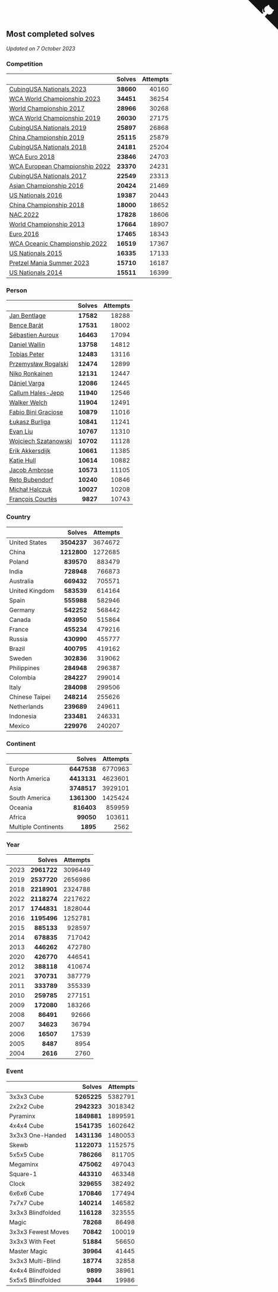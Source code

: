 ## Most completed solves

*Updated on  7 October 2023*


### Competition

|  | Solves | Attempts |
| :--- | ---: | ---: |
| [CubingUSA Nationals 2023](https://www.worldcubeassociation.org/competitions/CubingUSANationals2023) | **38660** | 40160 |
| [WCA World Championship 2023](https://www.worldcubeassociation.org/competitions/WC2023) | **34451** | 36254 |
| [World Championship 2017](https://www.worldcubeassociation.org/competitions/WC2017) | **28966** | 30268 |
| [WCA World Championship 2019](https://www.worldcubeassociation.org/competitions/WC2019) | **26030** | 27175 |
| [CubingUSA Nationals 2019](https://www.worldcubeassociation.org/competitions/CubingUSANationals2019) | **25897** | 26868 |
| [China Championship 2019](https://www.worldcubeassociation.org/competitions/ChinaChampionship2019) | **25115** | 25879 |
| [CubingUSA Nationals 2018](https://www.worldcubeassociation.org/competitions/CubingUSANationals2018) | **24181** | 25204 |
| [WCA Euro 2018](https://www.worldcubeassociation.org/competitions/Euro2018) | **23846** | 24703 |
| [WCA European Championship 2022](https://www.worldcubeassociation.org/competitions/Euro2022) | **23370** | 24231 |
| [CubingUSA Nationals 2017](https://www.worldcubeassociation.org/competitions/CubingUSANationals2017) | **22549** | 23313 |
| [Asian Championship 2016](https://www.worldcubeassociation.org/competitions/AsianChampionship2016) | **20424** | 21469 |
| [US Nationals 2016](https://www.worldcubeassociation.org/competitions/USNationals2016) | **19387** | 20443 |
| [China Championship 2018](https://www.worldcubeassociation.org/competitions/ChinaChampionship2018) | **18000** | 18652 |
| [NAC 2022](https://www.worldcubeassociation.org/competitions/NAC2022) | **17828** | 18606 |
| [World Championship 2013](https://www.worldcubeassociation.org/competitions/WC2013) | **17664** | 18907 |
| [Euro 2016](https://www.worldcubeassociation.org/competitions/Euro2016) | **17465** | 18343 |
| [WCA Oceanic Championship 2022](https://www.worldcubeassociation.org/competitions/OC2022) | **16519** | 17367 |
| [US Nationals 2015](https://www.worldcubeassociation.org/competitions/USNationals2015) | **16335** | 17133 |
| [Pretzel Mania Summer 2023](https://www.worldcubeassociation.org/competitions/PretzelManiaSummer2023) | **15710** | 16187 |
| [US Nationals 2014](https://www.worldcubeassociation.org/competitions/USNationals2014) | **15511** | 16399 |

### Person

|  | Solves | Attempts |
| :--- | ---: | ---: |
| [Jan Bentlage](https://www.worldcubeassociation.org/persons/2010BENT01) | **17582** | 18288 |
| [Bence Barát](https://www.worldcubeassociation.org/persons/2008BARA01) | **17531** | 18002 |
| [Sébastien Auroux](https://www.worldcubeassociation.org/persons/2008AURO01) | **16463** | 17094 |
| [Daniel Wallin](https://www.worldcubeassociation.org/persons/2013WALL03) | **13758** | 14812 |
| [Tobias Peter](https://www.worldcubeassociation.org/persons/2014PETE03) | **12483** | 13116 |
| [Przemysław Rogalski](https://www.worldcubeassociation.org/persons/2013ROGA02) | **12474** | 12899 |
| [Niko Ronkainen](https://www.worldcubeassociation.org/persons/2010RONK01) | **12131** | 12447 |
| [Dániel Varga](https://www.worldcubeassociation.org/persons/2008VARG01) | **12086** | 12445 |
| [Callum Hales-Jepp](https://www.worldcubeassociation.org/persons/2012HALE01) | **11940** | 12546 |
| [Walker Welch](https://www.worldcubeassociation.org/persons/2011WELC01) | **11904** | 12491 |
| [Fabio Bini Graciose](https://www.worldcubeassociation.org/persons/2010GRAC02) | **10879** | 11016 |
| [Łukasz Burliga](https://www.worldcubeassociation.org/persons/2013BURL01) | **10841** | 11241 |
| [Evan Liu](https://www.worldcubeassociation.org/persons/2009LIUE01) | **10767** | 11310 |
| [Wojciech Szatanowski](https://www.worldcubeassociation.org/persons/2011SZAT01) | **10702** | 11128 |
| [Erik Akkersdijk](https://www.worldcubeassociation.org/persons/2005AKKE01) | **10661** | 11385 |
| [Katie Hull](https://www.worldcubeassociation.org/persons/2010HULL01) | **10614** | 10882 |
| [Jacob Ambrose](https://www.worldcubeassociation.org/persons/2010AMBR01) | **10573** | 11105 |
| [Reto Bubendorf](https://www.worldcubeassociation.org/persons/2012BUBE01) | **10240** | 10846 |
| [Michał Halczuk](https://www.worldcubeassociation.org/persons/2006HALC01) | **10027** | 10208 |
| [François Courtès](https://www.worldcubeassociation.org/persons/2008COUR01) | **9827** | 10743 |

### Country

|  | Solves | Attempts |
| :--- | ---: | ---: |
| United States | **3504237** | 3674672 |
| China | **1212800** | 1272685 |
| Poland | **839570** | 883479 |
| India | **728948** | 766873 |
| Australia | **669432** | 705571 |
| United Kingdom | **583539** | 614164 |
| Spain | **555988** | 582946 |
| Germany | **542252** | 568442 |
| Canada | **493950** | 515864 |
| France | **455234** | 479216 |
| Russia | **430990** | 455777 |
| Brazil | **400795** | 419162 |
| Sweden | **302836** | 319062 |
| Philippines | **284948** | 296387 |
| Colombia | **284227** | 299014 |
| Italy | **284098** | 299506 |
| Chinese Taipei | **248214** | 255626 |
| Netherlands | **239689** | 249611 |
| Indonesia | **233481** | 246331 |
| Mexico | **229976** | 240207 |

### Continent

|  | Solves | Attempts |
| :--- | ---: | ---: |
| Europe | **6447538** | 6770963 |
| North America | **4413131** | 4623601 |
| Asia | **3748517** | 3929101 |
| South America | **1361300** | 1425424 |
| Oceania | **816403** | 859959 |
| Africa | **99050** | 103611 |
| Multiple Continents | **1895** | 2562 |

### Year

|  | Solves | Attempts |
| :--- | ---: | ---: |
| 2023 | **2961722** | 3096449 |
| 2019 | **2537720** | 2656986 |
| 2018 | **2218901** | 2324788 |
| 2022 | **2118274** | 2217622 |
| 2017 | **1744831** | 1828044 |
| 2016 | **1195496** | 1252781 |
| 2015 | **885133** | 928597 |
| 2014 | **678835** | 717042 |
| 2013 | **446262** | 472780 |
| 2020 | **426770** | 446541 |
| 2012 | **388118** | 410674 |
| 2021 | **370731** | 387779 |
| 2011 | **333789** | 355339 |
| 2010 | **259785** | 277151 |
| 2009 | **172080** | 183266 |
| 2008 | **86491** | 92666 |
| 2007 | **34623** | 36794 |
| 2006 | **16507** | 17539 |
| 2005 | **8487** | 8954 |
| 2004 | **2616** | 2760 |

### Event

|  | Solves | Attempts |
| :--- | ---: | ---: |
| 3x3x3 Cube | **5265225** | 5382791 |
| 2x2x2 Cube | **2942323** | 3018342 |
| Pyraminx | **1849881** | 1899591 |
| 4x4x4 Cube | **1541735** | 1602642 |
| 3x3x3 One-Handed | **1431136** | 1480053 |
| Skewb | **1122073** | 1152575 |
| 5x5x5 Cube | **786266** | 811705 |
| Megaminx | **475062** | 497043 |
| Square-1 | **443310** | 463348 |
| Clock | **329655** | 382492 |
| 6x6x6 Cube | **170846** | 177494 |
| 7x7x7 Cube | **140214** | 146582 |
| 3x3x3 Blindfolded | **116128** | 323555 |
| Magic | **78268** | 86498 |
| 3x3x3 Fewest Moves | **70842** | 100019 |
| 3x3x3 With Feet | **51884** | 56650 |
| Master Magic | **39964** | 41445 |
| 3x3x3 Multi-Blind | **18774** | 32858 |
| 4x4x4 Blindfolded | **9899** | 38961 |
| 5x5x5 Blindfolded | **3944** | 19986 |


<a href="https://github.com/jonatanklosko/wca_statistics" class="github-corner" aria-label="View source on Github"><svg width="80" height="80" viewBox="0 0 250 250" style="fill:#151513; color:#fff; position: absolute; top: 0; border: 0; right: 0;" aria-hidden="true"><path d="M0,0 L115,115 L130,115 L142,142 L250,250 L250,0 Z"></path><path d="M128.3,109.0 C113.8,99.7 119.0,89.6 119.0,89.6 C122.0,82.7 120.5,78.6 120.5,78.6 C119.2,72.0 123.4,76.3 123.4,76.3 C127.3,80.9 125.5,87.3 125.5,87.3 C122.9,97.6 130.6,101.9 134.4,103.2" fill="currentColor" style="transform-origin: 130px 106px;" class="octo-arm"></path><path d="M115.0,115.0 C114.9,115.1 118.7,116.5 119.8,115.4 L133.7,101.6 C136.9,99.2 139.9,98.4 142.2,98.6 C133.8,88.0 127.5,74.4 143.8,58.0 C148.5,53.4 154.0,51.2 159.7,51.0 C160.3,49.4 163.2,43.6 171.4,40.1 C171.4,40.1 176.1,42.5 178.8,56.2 C183.1,58.6 187.2,61.8 190.9,65.4 C194.5,69.0 197.7,73.2 200.1,77.6 C213.8,80.2 216.3,84.9 216.3,84.9 C212.7,93.1 206.9,96.0 205.4,96.6 C205.1,102.4 203.0,107.8 198.3,112.5 C181.9,128.9 168.3,122.5 157.7,114.1 C157.9,116.9 156.7,120.9 152.7,124.9 L141.0,136.5 C139.8,137.7 141.6,141.9 141.8,141.8 Z" fill="currentColor" class="octo-body"></path></svg></a><style>.github-corner:hover .octo-arm{animation:octocat-wave 560ms ease-in-out}@keyframes octocat-wave{0%,100%{transform:rotate(0)}20%,60%{transform:rotate(-25deg)}40%,80%{transform:rotate(10deg)}}@media (max-width:500px){.github-corner:hover .octo-arm{animation:none}.github-corner .octo-arm{animation:octocat-wave 560ms ease-in-out}}</style>
